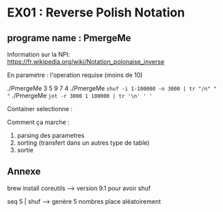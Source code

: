 # EX01 : Reverse Polish Notation
## programe name : PmergeMe

Information sur la NPI: https://fr.wikipedia.org/wiki/Notation_polonaise_inverse

En parametre : l'operation requise (moins de 10)

./PmergeMe 3 5 9 7 4
./PmergeMe `shuf -i 1-100000 -n 3000 | tr "/n" " "`
./PmergeMe `jot -r 3000 1 100000 | tr '\n' ' '`

Container selectionne : 

Comment ça marche :

1) parsing des parametres 
2) sorting (transfert dans un autres type de table)
3) sortie


## Annexe

brew install coreutils --> version 9.1 pour avoir shuf

seq 5 | shuf --> genère 5 nombres place aléatoirement
